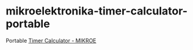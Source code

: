 mikroelektronika-timer-calculator-portable
==========================================
Portable [Timer Calculator - MIKROE](https://www.mikroe.com/timer-calculator)
